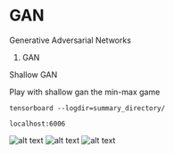 # GAN

Generative Adversarial Networks
1. GAN

Shallow GAN

Play with shallow gan the min-max game

``` tensorboard --logdir=summary_directory/ ```

``` localhost:6006 ```

![alt text](https://github.com/pjavia/GAN/blob/master/gan/graph.png)
![alt text](https://github.com/pjavia/GAN/blob/master/gan/Discriminator_loss.png)
![alt text](https://github.com/pjavia/GAN/blob/master/gan/Generator_loss.png)


